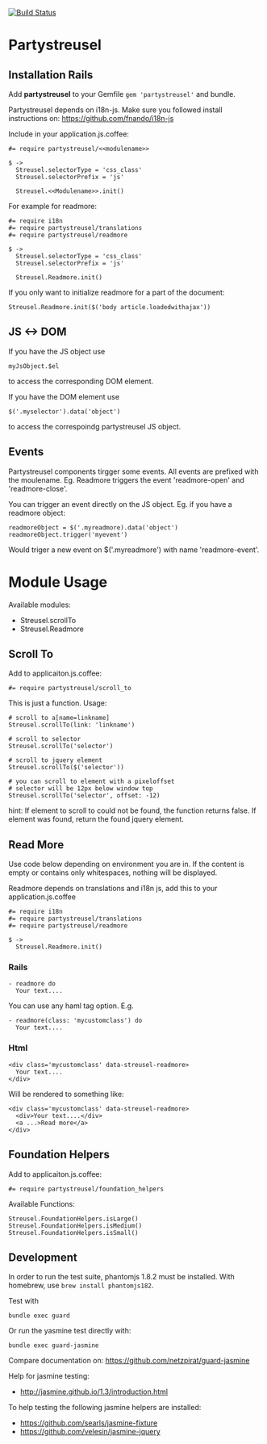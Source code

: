 [![Build Status](https://travis-ci.org/screenconcept/partystreusel.svg?branch=development)](https://travis-ci.org/screenconcept/partystreusel)
# Partystreusel

## Installation Rails

Add **partystreusel** to your Gemfile `gem 'partystreusel'` and bundle.

Partystreusel depends on i18n-js. Make sure you followed install
instructions on: https://github.com/fnando/i18n-js

Include in your application.js.coffee:

    #= require partystreusel/<<modulename>>

    $ ->
      Streusel.selectorType = 'css_class'
      Streusel.selectorPrefix = 'js'

      Streusel.<<Modulename>>.init()

For example for readmore:

    #= require i18n
    #= require partystreusel/translations
    #= require partystreusel/readmore

    $ ->
      Streusel.selectorType = 'css_class'
      Streusel.selectorPrefix = 'js'

      Streusel.Readmore.init()

If you only want to initialize readmore for a part of the document:

    Streusel.Readmore.init($('body article.loadedwithajax'))

## JS <-> DOM

If you have the JS object use

    myJsObject.$el

to access the corresponding DOM element.

If you have the DOM element use

    $('.myselector').data('object')

to access the correspoindg partystreusel JS object.

## Events

Partystreusel components tirgger some events. All events are
prefixed with the moulename. Eg. Readmore triggers the event
'readmore-open' and 'readmore-close'.

You can trigger an event directly on the JS object. Eg.
if you have a readmore object:

    readmoreObject = $('.myreadmore).data('object')
    readmoreObject.trigger('myevent')

Would triger a new event on $('.myreadmore') with name 
'readmore-event'.

# Module Usage

Available modules:
* Streusel.scrollTo
* Streusel.Readmore

## Scroll To

Add to applicaiton.js.coffee:

    #= require partystreusel/scroll_to

This is just a function. Usage:

    # scroll to a[name=linkname]
    Streusel.scrollTo(link: 'linkname')

    # scroll to selector
    Streusel.scrollTo('selector')

    # scroll to jquery element
    Streusel.scrollTo($('selector'))

    # you can scroll to element with a pixeloffset
    # selector will be 12px below window top
    Streusel.scrollTo('selector', offset: -12)

hint: If element to scroll to could not be found, the function returns
false. If element was found, return the found jquery element.

## Read More

Use code below depending on environment you are in. If the content is
empty or contains only whitespaces, nothing will be displayed.

Readmore depends on translations and i18n js, add this to your
application.js.coffee

    #= require i18n
    #= require partystreusel/translations
    #= require partystreusel/readmore

    $ ->
      Streusel.Readmore.init()

### Rails

    - readmore do
      Your text....

You can use any haml tag option. E.g.

    - readmore(class: 'mycustomclass') do
      Your text....

### Html

    <div class='mycustomclass' data-streusel-readmore>
      Your text....
    </div>

Will be rendered to something like:

    <div class='mycustomclass' data-streusel-readmore>
      <div>Your text....</div>
      <a ...>Read more</a>
    </div>

## Foundation Helpers

Add to applicaiton.js.coffee:

    #= require partystreusel/foundation_helpers

Available Functions:

    Streusel.FoundationHelpers.isLarge()
    Streusel.FoundationHelpers.isMedium()
    Streusel.FoundationHelpers.isSmall()

## Development

In order to run the test suite, phantomjs 1.8.2 must be installed. With
homebrew, use `brew install phantomjs182`.

Test with

    bundle exec guard

Or run the yasmine test directly with:

    bundle exec guard-jasmine

Compare documentation on: https://github.com/netzpirat/guard-jasmine

Help for jasmine testing:
* http://jasmine.github.io/1.3/introduction.html

To help testing the following jasmine helpers are installed:
* https://github.com/searls/jasmine-fixture
* https://github.com/velesin/jasmine-jquery
